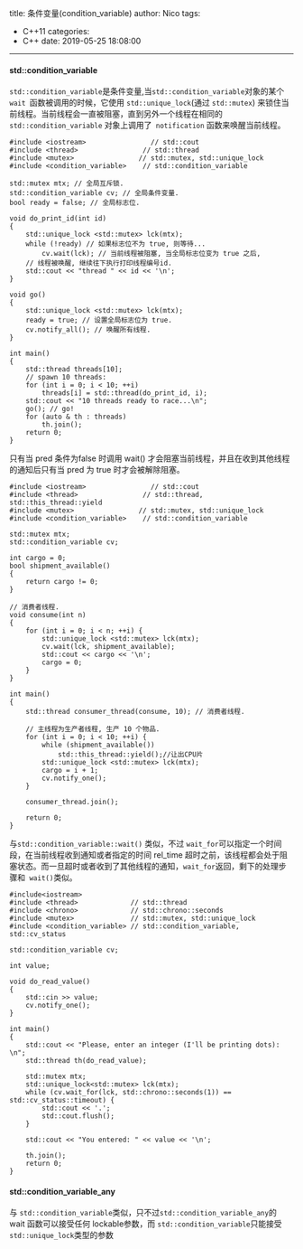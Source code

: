 title: 条件变量(condition_variable)
author: Nico
tags:
  - C++11
categories:
  - C++
date: 2019-05-25 18:08:00
---
#### std::condition_variable

`std::condition_variable`是条件变量,当`std::condition_variable`对象的某个`wait `函数被调用的时候，它使用 `std::unique_lock`(通过 `std::mutex`) 来锁住当前线程。当前线程会一直被阻塞，直到另外一个线程在相同的 `std::condition_variable` 对象上调用了` notification` 函数来唤醒当前线程。

```
#include <iostream>                // std::cout
#include <thread>                // std::thread
#include <mutex>                // std::mutex, std::unique_lock
#include <condition_variable>    // std::condition_variable

std::mutex mtx; // 全局互斥锁.
std::condition_variable cv; // 全局条件变量.
bool ready = false; // 全局标志位.

void do_print_id(int id)
{
	std::unique_lock <std::mutex> lck(mtx);
	while (!ready) // 如果标志位不为 true, 则等待...
		cv.wait(lck); // 当前线程被阻塞, 当全局标志位变为 true 之后,
	// 线程被唤醒, 继续往下执行打印线程编号id.
	std::cout << "thread " << id << '\n';
}

void go()
{
	std::unique_lock <std::mutex> lck(mtx);
	ready = true; // 设置全局标志位为 true.
	cv.notify_all(); // 唤醒所有线程.
}

int main()
{
	std::thread threads[10];
	// spawn 10 threads:
	for (int i = 0; i < 10; ++i)
		threads[i] = std::thread(do_print_id, i);
	std::cout << "10 threads ready to race...\n";
	go(); // go!
	for (auto & th : threads)
		th.join();
	return 0;
}
```

只有当 pred 条件为false 时调用 wait() 才会阻塞当前线程，并且在收到其他线程的通知后只有当 pred 为 true 时才会被解除阻塞。
```
#include <iostream>                // std::cout
#include <thread>                // std::thread, std::this_thread::yield
#include <mutex>                // std::mutex, std::unique_lock
#include <condition_variable>    // std::condition_variable

std::mutex mtx;
std::condition_variable cv;

int cargo = 0;
bool shipment_available()
{
	return cargo != 0;
}

// 消费者线程.
void consume(int n)
{
	for (int i = 0; i < n; ++i) {
		std::unique_lock <std::mutex> lck(mtx);
		cv.wait(lck, shipment_available);
		std::cout << cargo << '\n';
		cargo = 0;
	}
}

int main()
{
	std::thread consumer_thread(consume, 10); // 消费者线程.

	// 主线程为生产者线程, 生产 10 个物品.
	for (int i = 0; i < 10; ++i) {
		while (shipment_available())
			std::this_thread::yield();//让出CPU片
		std::unique_lock <std::mutex> lck(mtx);
		cargo = i + 1;
		cv.notify_one();
	}

	consumer_thread.join();

	return 0;
}
```

与`std::condition_variable::wait()` 类似，不过 `wait_for`可以指定一个时间段，在当前线程收到通知或者指定的时间 rel_time 超时之前，该线程都会处于阻塞状态。而一旦超时或者收到了其他线程的通知，`wait_for`返回，剩下的处理步骤和` wait()`类似。
```
#include<iostream>
#include <thread>             // std::thread
#include <chrono>             // std::chrono::seconds
#include <mutex>              // std::mutex, std::unique_lock
#include <condition_variable> // std::condition_variable, std::cv_status

std::condition_variable cv;

int value;

void do_read_value()
{
	std::cin >> value;
	cv.notify_one();
}

int main()
{
	std::cout << "Please, enter an integer (I'll be printing dots): \n";
	std::thread th(do_read_value);

	std::mutex mtx;
	std::unique_lock<std::mutex> lck(mtx);
	while (cv.wait_for(lck, std::chrono::seconds(1)) == std::cv_status::timeout) {
		std::cout << '.';
		std::cout.flush();
	}

	std::cout << "You entered: " << value << '\n';

	th.join();
	return 0;
}
```
#### std::condition_variable_any
与 `std::condition_variable`类似，只不过`std::condition_variable_any`的 wait 函数可以接受任何 lockable参数，而 `std::condition_variable`只能接受 `std::unique_lock`类型的参数
